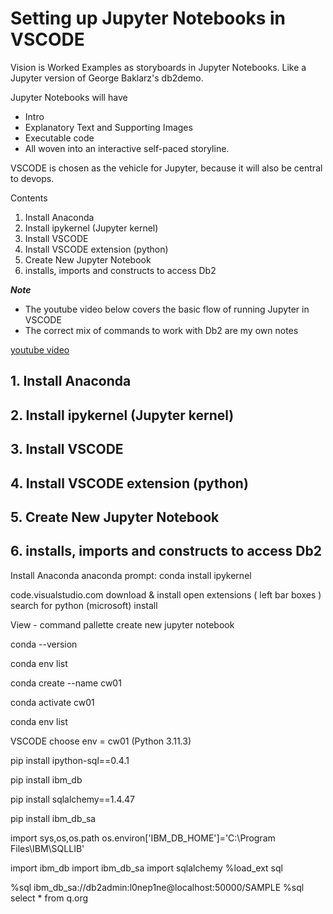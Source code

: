 # Setting up Jupyter Notebooks in VSCODE

Vision is Worked Examples as storyboards in Jupyter Notebooks. 
Like a Jupyter version of George Baklarz's db2demo.

Jupyter Notebooks will have

* Intro
* Explanatory Text and Supporting Images
* Executable code
* All woven into an interactive self-paced storyline.

VSCODE is chosen as the vehicle for Jupyter, because it will also be central to devops.

Contents
1. Install Anaconda
2. Install ipykernel (Jupyter kernel)
3. Install VSCODE
4. Install VSCODE extension (python)
5. Create New Jupyter Notebook
6. installs, imports and constructs to access Db2

***Note*** 
* The youtube video below covers the basic flow of running Jupyter in VSCODE
* The correct mix of commands to work with Db2 are my own notes

[youtube video](https://www.youtube.com/watch?v=h1sAzPojKMg)

## 1. Install Anaconda

## 2. Install ipykernel (Jupyter kernel)

## 3. Install VSCODE

## 4. Install VSCODE extension (python)


## 5. Create New Jupyter Notebook


## 6. installs, imports and constructs to access Db2

Install Anaconda
anaconda prompt:
conda install ipykernel 

code.visualstudio.com
download & install
open extensions ( left bar boxes ) search for python (microsoft) install

View - command pallette
create new jupyter notebook


conda --version

conda env list

conda create --name cw01

conda activate cw01

conda env list 




 
VSCODE
choose env = cw01 (Python 3.11.3)

pip install ipython-sql==0.4.1

pip install ibm_db

pip install sqlalchemy==1.4.47

pip install ibm_db_sa

import sys,os,os.path
os.environ['IBM_DB_HOME']='C:\Program Files\IBM\SQLLIB'

import ibm_db
import ibm_db_sa
import sqlalchemy
%load_ext sql

%sql ibm_db_sa://db2admin:l0nep1ne@localhost:50000/SAMPLE
%sql select * from q.org

